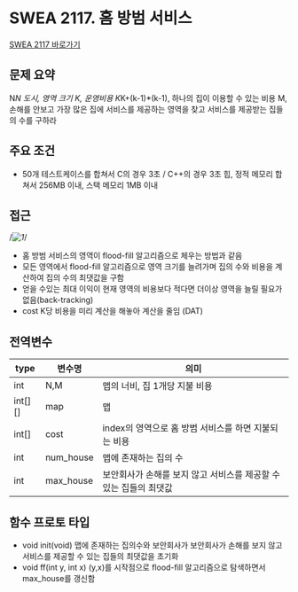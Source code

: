 # SWEA 2117. 홈 방범 서비스


[SWEA 2117 바로가기](https://swexpertacademy.com/main/code/problem/problemDetail.do?contestProbId=AV5V61LqAf8DFAWu&)

## 문제 요약
N*N 도시, 영역 크기 K, 운영비용 K*K+(k-1)*(k-1),
하나의 집이 이용할 수 있는 비용 M, 손해를 안보고 가장 많은 집에 서비스를 제공하는 영역을 찾고 서비스를 제공받는 집들의 수를 
구하라

## 주요 조건
* 50개 테스트케이스를 합쳐서 C의 경우 3초 / C++의 경우 3초 힙, 정적 메모리 합쳐서 256MB 이내, 스택 메모리 1MB 이내

## 접근
/*![1](https://user-images.githubusercontent.com/99806622/218507714-c96bd0e9-ef20-4ab2-8405-b7f2b9118956.jpg)*/
* 홈 방범 서비스의 영역이 flood-fill 알고리즘으로 체우는 방법과 같음
* 모든 영역에서 flood-fill 알고리즘으로 영역 크기를 늘려가며 집의 수와 비용을 계산하여 집의 수의 최댓값을 구함
* 얻을 수있는 최대 이익이 현재 영역의 비용보다 적다면 더이상 영역을 늘릴 필요가 없음(back-tracking)
* cost K당 비용을 미리 계산을 해놓아 계산을 줄임 (DAT)
## 전역변수
type|변수명|의미|
---|---|---|
int|N,M|맵의 너비, 집 1개당 지불 비용|
int[][]|map|맵|
int[]|cost|index의 영역으로 홈 방범 서비스를 하면 지불되는 비용|
int|num_house|맵에 존재하는 집의 수|
int|max_house|보안회사가 손해를 보지 않고 서비스를 제공할 수 있는 집들의 최댓값|


## 함수 프로토 타입
* void init(void) 맵에 존재하는 집의수와 보안회사가 보안회사가 손해를 보지 않고 서비스를 제공할 수 있는 집들의 최댓값을 초기화
* void ff(int y, int x) (y,x)를 시작점으로 flood-fill 알고리즘으로 탐색하면서 max_house를 갱신함
